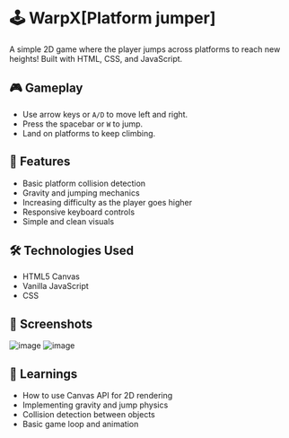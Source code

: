 # 🕹️ WarpX[Platform jumper]

A simple 2D game where the player jumps across platforms to reach new heights! Built with HTML, CSS, and JavaScript.

## 🎮 Gameplay

- Use arrow keys or `A/D` to move left and right.
- Press the spacebar or `W` to jump.
- Land on platforms to keep climbing.

## 🚀 Features

- Basic platform collision detection
- Gravity and jumping mechanics
- Increasing difficulty as the player goes higher
- Responsive keyboard controls
- Simple and clean visuals

## 🛠️ Technologies Used

- HTML5 Canvas
- Vanilla JavaScript
- CSS

## 📸 Screenshots
![image](https://github.com/user-attachments/assets/0fd4c1ea-bd53-42fc-a814-76c190efab1e)
![image](https://github.com/user-attachments/assets/742f3751-84a0-473e-b8d6-98be3f30ef6b)

## 🧠 Learnings

- How to use Canvas API for 2D rendering
- Implementing gravity and jump physics
- Collision detection between objects
- Basic game loop and animation



